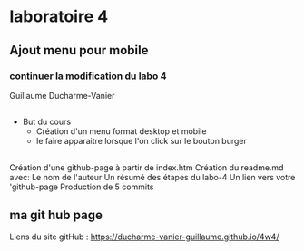 # laboratoire 4
## Ajout menu pour mobile
                                                                                       

### continuer la modification du labo 4
Guillaume Ducharme-Vanier

##
- But du cours
  - Création d'un menu format desktop et mobile
  - le faire apparaitre lorsque l'on click sur le bouton burger

##
Création d'une github-page à partir de index.htm
Création du readme.md avec:
Le nom de l'auteur
Un résumé des étapes du labo-4
Un lien vers votre 'github-page
Production de 5 commits

## ma git hub page
Liens du site gitHub : https://ducharme-vanier-guillaume.github.io/4w4/